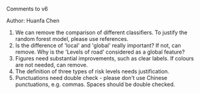 Comments to v6

Author: Huanfa Chen

1. We can remove the comparison of different classifiers. To justify the random forest model, please use references.
2. Is the difference of 'local' and 'global' really important? If not, can remove. Why is the 'Levels of road' considered as a global feature? 
3. Figures need substantial improvements, such as clear labels. If colours are not needed, can remove.
4. The definition of three types of risk levels needs justification.
5. Punctuations need double check - please don't use Chinese punctuations, e.g. commas. Spaces should be double checked.